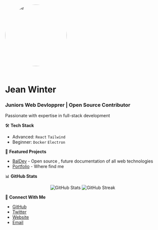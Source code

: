 <img src="https://github.com/AigloOo.png" alt="Profile" width="200" height="200" style="border-radius: 50%; margin-bottom: 20px;">

# Jean Winter
### Juniors Web Devlopprer | Open Source Contributor

Passionate with expertise in full-stack development

🛠️ **Tech Stack**
- Advanced: `React` `Tailwind`
- Beginner: `Docker` `Electron`

🔭 **Featured Projects**
- [BalDev](https://baldev.jean-winter.fr) - Open source , future documentation of all web technologies
- [Portfolio](https://jean-winter.fr) - Where find me

📊 **GitHub Stats**
<p align="center">
  <img src="https://github-readme-stats.vercel.app/api?username=AigloOo&show_icons=true&theme=dark" alt="GitHub Stats" />
  <img src="https://github-readme-streak-stats.herokuapp.com/?user=AigloOo&theme=dark" alt="GitHub Streak" />
</p>

🤝 **Connect With Me**
- [GitHub](https://github.com/AigloOo)
- [Twitter](https://twitter.com/Aiglo_)
- [Website](https://jean-winter.fr)
- [Email](mailto:contact@jean-winter.fr)
